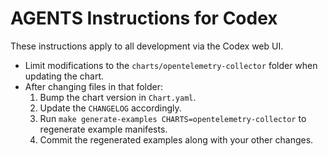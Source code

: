 # AGENTS Instructions for Codex

These instructions apply to all development via the Codex web UI.

- Limit modifications to the `charts/opentelemetry-collector` folder when updating the chart.
- After changing files in that folder:
  1. Bump the chart version in `Chart.yaml`.
  2. Update the `CHANGELOG` accordingly.
  3. Run `make generate-examples CHARTS=opentelemetry-collector` to regenerate example manifests.
  4. Commit the regenerated examples along with your other changes.

